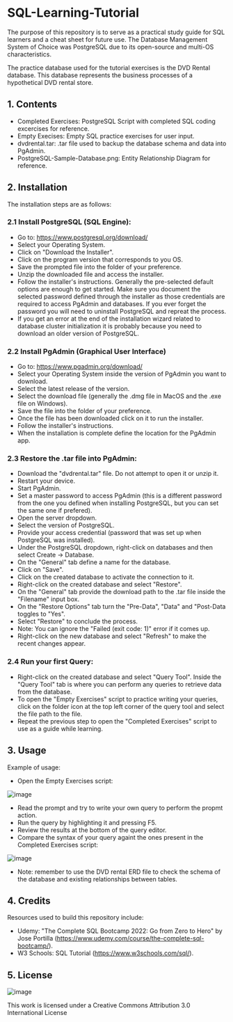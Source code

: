 # SQL-Learning-Tutorial

The purpose of this repository is to serve as a practical study guide for SQL learners and a cheat sheet for future use. The Database Management System of Choice was PostgreSQL due to its open-source and multi-OS characteristics.

The practice database used for the tutorial exercises is the DVD Rental database. This database represents the business processes of a hypothetical DVD rental store.

## 1. Contents

  - Completed Exercises: PostgreSQL Script with completed SQL coding excercises for reference.
  - Empty Execises: Empty SQL practice exercises for user input.
  - dvdrental.tar: .tar file used to backup the database schema and data into PgAdmin.
  - PostgreSQL-Sample-Database.png: Entity Relationship Diagram for reference.

## 2. Installation

The installation steps are as follows:

  ### 2.1 Install PostgreSQL (SQL Engine):

   - Go to: https://www.postgresql.org/download/
   - Select your Operating System.
   - Click on "Download the Installer".
   - Click on the program version that corresponds to you OS.
   - Save the prompted file into the folder of your preference.
   - Unzip the downloaded file and access the installer.
   - Follow the installer's instructions. Generally the pre-selected default options are enough to get started. Make sure you document the selected password     defined through the installer as those credentials are required to access PgAdmin and databases. If you ever forget the password you will need to uninstall PostgreSQL and repreat the process.
   - If you get an error at the end of the installation wizard related to database cluster initialization it is probably because you need to download an older version of PostgreSQL.
    
  ### 2.2 Install PgAdmin (Graphical User Interface)
  
   - Go to: https://www.pgadmin.org/download/
   - Select your Operating System inside the version of PgAdmin you want to download.
   - Select the latest release of the version.
   - Select the download file (generally the .dmg file in MacOS and the .exe file on Windows).
   - Save the file into the folder of your preference.
   - Once the file has been downloaded click on it to run the installer.
   - Follow the installer's instructions.
   - When the installation is complete define the location for the PgAdmin app.

  ### 2.3 Restore the .tar file into PgAdmin:
  
   - Download the "dvdrental.tar" file. Do not attempt to open it or unzip it.
   - Restart your device.
   - Start PgAdmin.
   - Set a master password to access PgAdmin (this is a different password from the one you defined when installing PostgreSQL, but you can set the same one if prefered).
   - Open the server dropdown.
   - Select the version of PostgreSQL.
   - Provide your access credential (password that was set up when PostgreSQL was installed).
   - Under the PostgreSQL dropdown, right-click on databases and then select Create -> Database.
   - On the "General" tab define a name for the database.
   - Click on "Save".
   - Click on the created database to activate the connection to it.
   - Right-click on the created database and select "Restore".
   - On the "General" tab provide the download path to the .tar file inside the "Filename" input box.
   - On the "Restore Options" tab turn the "Pre-Data", "Data" and "Post-Data toggles to "Yes".
   - Select "Restore" to conclude the process.
   - Note: You can ignore the "Failed (exit code: 1)" error if it comes up.
   - Right-click on the new database and select "Refresh" to make the recent changes appear.

  ### 2.4 Run your first Query:
  
   - Right-click on the created database and select "Query Tool". Inside the "Query Tool" tab is where you can perform any queries to retrieve data from the database.
   - To open the "Empty Exercises" script to practice writing your queries, click on the folder icon at the top left corner of the query tool and select the file path to the file.
   - Repeat the previous step to open the "Completed Exercises" script to use as a guide while learning.

## 3. Usage

Example of usage:

  - Open the Empty Exercises script:

![image](https://user-images.githubusercontent.com/60116541/142734302-9f87570b-9257-4b18-8fd5-2d1f21e09349.png)

  - Read the prompt and try to write your own query to perform the propmt action.
  - Run the query by highlighting it and pressing F5.
  - Review the results at the bottom of the query editor.
  - Compare the syntax of your query againt the ones present in the Completed Exercises script:

![image](https://user-images.githubusercontent.com/60116541/142734331-00d4a794-2d67-4fd4-8c69-89f724c1a8d8.png)

  - Note: remember to use the DVD rental ERD file to check the schema of the database and existing relationships between tables.

## 4. Credits

Resources used to build this repository include:

  - Udemy: "The Complete SQL Bootcamp 2022: Go from Zero to Hero" by Jose Portilla (https://www.udemy.com/course/the-complete-sql-bootcamp/).
  - W3 Schools: SQL Tutorial (https://www.w3schools.com/sql/).

## 5. License

![image](https://user-images.githubusercontent.com/60116541/142733137-9ed23afb-0ee8-468e-b0f0-f90f60e70f3c.png)

This work is licensed under a Creative Commons Attribution 3.0 International License
